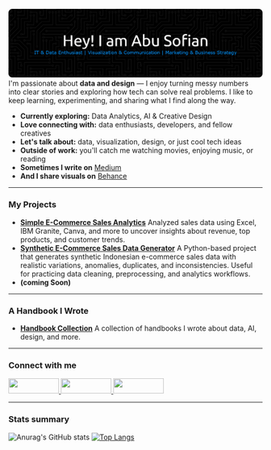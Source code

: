 ![Header](./banner.png)
I'm passionate about **data and design** — I enjoy turning messy numbers into clear stories and exploring how tech can solve real problems. I like to keep learning, experimenting, and sharing what I find along the way.  

- **Currently exploring:** Data Analytics, AI & Creative Design  
- **Love connecting with:** data enthusiasts, developers, and fellow creatives  
- **Let's talk about:** data, visualization, design, or just cool tech ideas  
- **Outside of work:** you'll catch me watching movies, enjoying music, or reading  
- **Sometimes I write on** [Medium](https://medium.com/@abusofianid)  
- **And I share visuals on** [Behance](https://www.behance.net/abusofianid) 

---
### My Projects
- **[Simple E-Commerce Sales Analytics](https://github.com/abusofianid/simple-ecommerce-sales-analytics)**
  Analyzed sales data using Excel, IBM Granite, Canva, and more to uncover insights about revenue, top products, and customer trends. 
- **[Synthetic E-Commerce Sales Data Generator](https://github.com/abusofianid/sales-data-generator)**
  A Python-based project that generates synthetic Indonesian e-commerce sales data with realistic variations, anomalies, duplicates, and inconsistencies.   Useful for practicing data cleaning, preprocessing, and analytics workflows.
- **(coming Soon)**

---
### A Handbook I Wrote
- **[Handbook Collection](https://github.com/abusofianid/handbooks)**
A collection of handbooks I wrote about data, AI, design, and more.

--- 
### Connect with me  
<a href="mailto:abussofian.id@gmail.com">
  <img src="https://img.shields.io/badge/Gmail-D14836?style=for-the-badge&logo=gmail&logoColor=white" height="30" width="100"/>
</a>
<a href="https://www.linkedin.com/in/abusofianid/">
  <img src="https://img.shields.io/badge/LinkedIn-0077B5?style=for-the-badge&logo=linkedin&logoColor=white" height="30" width="100"/>
</a>
<a href="https://www.kaggle.com/abusofianid">
  <img src="https://img.shields.io/badge/Kaggle-20BEFF?style=for-the-badge&logo=Kaggle&logoColor=white" height="30" width="100"/>
</a>

---
### Stats summary  

![Anurag's GitHub stats](https://github-readme-stats.vercel.app/api?username=abusofianid&hide=contribs,prs&show_icons=true&text_color=ffffff&bg_color=000000&title_color=0184E8&icon_color=0184E8&=true&border_radius=10&border_color=0184E8&card_width=450)
[![Top Langs](https://github-readme-stats.vercel.app/api/top-langs/?username=abusofianid&card_width=450&layout=compact&border_radius=10&title_color=0184E8&bg_color=000000&text_color=ffffff&border_color=0184E8)](https://github.com/anuraghazra/github-readme-stats)